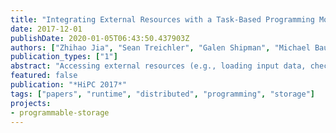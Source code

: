 ```yaml
---
title: "Integrating External Resources with a Task-Based Programming Model"
date: 2017-12-01
publishDate: 2020-01-05T06:43:50.437903Z
authors: ["Zhihao Jia", "Sean Treichler", "Galen Shipman", "Michael Bauer", "Noah Watkins", "Carlos Maltzahn", "Pat McCormick", "Alex Aiken"]
publication_types: ["1"]
abstract: "Accessing external resources (e.g., loading input data, checkpointing snapshots, and out-of-core processing) can have a significant impact on the performance of applications. However, no existing programming systems for high-performance computing directly manage and optimize external accesses. As a result, users must explicitly manage external accesses alongside their computation at the application level, which can result in both correctness and performance issues. We address this limitation by introducing Iris, a task-based programming model with semantics for external resources. Iris allows applications to describe their access requirements to external resources and the relationship of those accesses to the computation. Iris incorporates external I/O into a deferred execution model, reschedules external I/O to overlap I/O with computation, and reduces external I/O when possible. We evaluate Iris on three microbenchmarks representative of important workloads in HPC and a full combustion simulation, S3D. We demonstrate that the Iris implementation of S3D reduces the external I/O overhead by up to 20x, compared to the Legion and the Fortran implementations."
featured: false
publication: "*HiPC 2017*"
tags: ["papers", "runtime", "distributed", "programming", "storage"]
projects:
- programmable-storage
---
```



